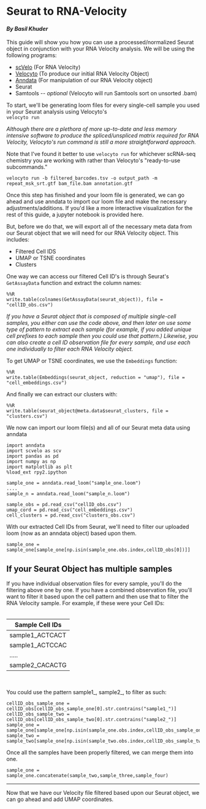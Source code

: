 # Seurat to RNA-Velocity
#### *By Basil Khuder*

This guide will show you how you can use a processed/normalized Seurat object in conjunction with your RNA Velocity analysis. 
We will be using the following programs: <br>

- [scVelo](https://github.com/theislab/scvelo) (For RNA Velocity)
- [Velocyto](http://velocyto.org/) (To produce our initial RNA Velocity Object)
- [Anndata](https://icb-anndata.readthedocs-hosted.com/en/stable/) (For manipulation of our RNA Velocity object)
- Seurat
- Samtools 
 -- *optional* (Velocyto will run Samtools sort on unsorted .bam)

To start, we'll be generating loom files for every single-cell sample you used in your Seurat analysis using Velocyto's <br>```velocyto run```

*Although there are a plethora of more up-to-date and less memory intensive software to produce the spliced/unspliced matrix required
for RNA Velocity, Velocyto's run command is still a more straightforward approach.*

Note that I've found it better to use ```velocyto run``` for whichever scRNA-seq chemistry you are working with rather than Velocyto's "ready-to-use subcommands." 
```
velocyto run -b filtered_barcodes.tsv -o output_path -m repeat_msk_srt.gtf bam_file.bam annotation.gtf
```
Once this step has finished and your loom file is generated, we can go ahead and use anndata to import our loom file and make the necessary adjustments/additions. If you'd like a more interactive visualization for the rest of this guide,
a jupyter notebook is provided here.

But, before we do that, we will export all of the necessary meta data from our Seurat object that we will need for our RNA Velocity object. This includes:

- Filtered Cell IDS
- UMAP or TSNE coordinates
- Clusters

One way we can access our filtered Cell ID's is through Seurat's ```GetAssayData``` function and extract the column names:

```
%%R
write.table(colnames(GetAssayData(seurat_object)), file = "cellID_obs.csv")
```
*If you have a Seurat object that is composed of multiple single-cell samples, you either can use the code above, and then later
on use some type of pattern to extract each sample (for example, if you added unique cell prefixes to each sample then you
could use that pattern.)  Likewise, you can also create a cell ID observation file for every sample, and use each one 
individually to filter each RNA Velocity object.*

To get UMAP or TSNE coordinates, we use the ```Embeddings``` function:
```
%%R
write.table(Embeddings(seurat_object, reduction = "umap"), file = "cell_embeddings.csv")
```
And finally we can extract our clusters with: 

```
%%R
write.table(seurat_object@meta.data$seurat_clusters, file = "clusters.csv")
```

We now can import our loom file(s) and all of our Seurat meta data using anndata

```
import anndata
import scvelo as scv
import pandas as pd
import numpy as np
import matplotlib as plt
%load_ext rpy2.ipython

sample_one = anndata.read_loom("sample_one.loom")
....
sample_n = anndata.read_loom("sample_n.loom")

sample_obs = pd.read_csv("cellID_obs.csv")
umap_cord = pd.read_csv("cell_embeddings.csv")
cell_clusters = pd.read_csv("clusters_obs.csv")
```

With our extracted Cell IDs from Seurat, we'll need to filter our uploaded loom (now as an anndata object) based upon them.  

```
sample_one = sample_one[sample_one[np.isin(sample_one.obs.index,cellID_obs[0])]]
```
**If your Seurat Object has multiple samples**<br>
-------------------------------------------------
If you have individual observation files for every sample, you'll do the filtering above one by one.  If you have a combined observation file, you'll want to filter it based upon the cell pattern and then use that to filter the RNA Velocity sample. For example, if these
were your Cell IDs:
<br><br>

| Sample Cell IDs | 
| ------------- | 
| sample1_ACTCACT |
| sample1_ACTCCAC |
|  .....          |
| sample2_CACACTG |

<br>

You could use the pattern sample1_, sample2_, to filter as such:

```
cellID_obs_sample_one = cellID_obs[cellID_obs_sample_one[0].str.contrains("sample1_")]
cellID_obs_sample_two = cellID_obs[cellID_obs_sample_two[0].str.contrains("sample2_")]
sample_one = sample_one[sample_one[np.isin(sample_one.obs.index,cellID_obs_sample_one)]]
sample_two = sample_two[sample_one[np.isin(sample_two.obs.index,cellID_obs_sample_two)]]
```
Once all the samples have been properly filtered, we can merge them into one. 
```
sample_one = sample_one.concatenate(sample_two,sample_three,sample_four)
```
-------------------------------------------------
Now that we have our Velocity file filtered based upon our Seurat object, we can go ahead and add UMAP coordinates. 
